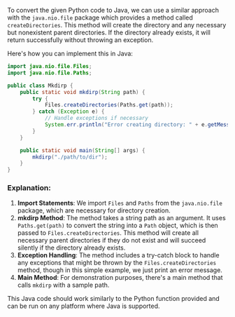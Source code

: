  To convert the given Python code to Java, we can use a similar approach with the `java.nio.file` package which provides a method called `createDirectories`. This method will create the directory and any necessary but nonexistent parent directories. If the directory already exists, it will return successfully without throwing an exception.

Here's how you can implement this in Java:

```java
import java.nio.file.Files;
import java.nio.file.Paths;

public class Mkdirp {
    public static void mkdirp(String path) {
        try {
            Files.createDirectories(Paths.get(path));
        } catch (Exception e) {
            // Handle exceptions if necessary
            System.err.println("Error creating directory: " + e.getMessage());
        }
    }

    public static void main(String[] args) {
        mkdirp("./path/to/dir");
    }
}
```

### Explanation:
1. **Import Statements**: We import `Files` and `Paths` from the `java.nio.file` package, which are necessary for directory creation.
2. **mkdirp Method**: The method takes a string path as an argument. It uses `Paths.get(path)` to convert the string into a `Path` object, which is then passed to `Files.createDirectories`. This method will create all necessary parent directories if they do not exist and will succeed silently if the directory already exists.
3. **Exception Handling**: The method includes a try-catch block to handle any exceptions that might be thrown by the `Files.createDirectories` method, though in this simple example, we just print an error message.
4. **Main Method**: For demonstration purposes, there's a main method that calls `mkdirp` with a sample path.

This Java code should work similarly to the Python function provided and can be run on any platform where Java is supported.
